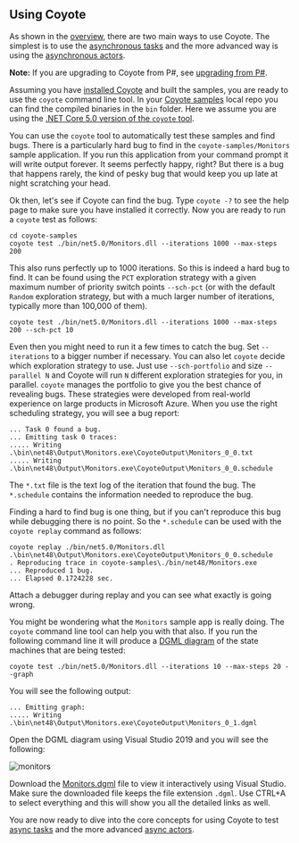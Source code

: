 ## Using Coyote

As shown in the [overview](../overview/what-is-coyote.md), there are two main ways to use Coyote.
The simplest is to use the [asynchronous tasks](../programming-models/async/overview.md) and the
more advanced way is using the [asynchronous actors](../programming-models/actors/overview.md).

**Note:** If you are upgrading to Coyote from P#, see [upgrading from
P#](upgrade-from-psharp.md).

Assuming you have [installed Coyote](install.md) and built the samples, you
are ready to use the `coyote` command line tool. In your [Coyote
samples](http://github.com/microsoft/coyote-samples) local repo you can find the compiled binaries
in the `bin` folder.  Here we assume you are using the [.NET Core 5.0 version of the `coyote` tool](install.md#installing-the-net-core-31-coyote-tool).

You can use the `coyote` tool to automatically test these samples and find bugs. There is a
particularly hard bug to find in the `coyote-samples/Monitors` sample application. If you run this
application from your command prompt it will write output forever. It seems perfectly happy,
right?  But there is a bug that happens rarely, the kind of pesky bug that would keep you up late at
night scratching your head.

Ok then, let's see if Coyote can find the bug. Type `coyote -?` to see the help page to make sure
you have installed it correctly.  Now you are ready to run a `coyote` test as follows:

```plain
cd coyote-samples
coyote test ./bin/net5.0/Monitors.dll --iterations 1000 --max-steps 200
```

This also runs perfectly up to 1000 iterations. So this is indeed a hard bug to find. It can be
found using the `PCT` exploration strategy with a given maximum number of priority switch points
`--sch-pct` (or with the default `Random` exploration strategy, but with a much larger number of
iterations, typically more than 100,000 of them).

```plain
coyote test ./bin/net5.0/Monitors.dll --iterations 1000 --max-steps 200 --sch-pct 10
```

Even then you might need to run it a few times to catch the bug. Set `--iterations` to a bigger
number if necessary. You can also let `coyote` decide which exploration strategy to use. Just use
`--sch-portfolio` and size `--parallel N` and Coyote will run `N` different exploration strategies
for you, in parallel. `coyote` manages the portfolio to give you the best chance of revealing bugs.
These strategies were developed from real-world experience on large products in Microsoft Azure.
When you use the right scheduling strategy, you will see a bug report:

```plain
... Task 0 found a bug.
... Emitting task 0 traces:
..... Writing .\bin\net48\Output\Monitors.exe\CoyoteOutput\Monitors_0_0.txt
..... Writing .\bin\net48\Output\Monitors.exe\CoyoteOutput\Monitors_0_0.schedule
```

The `*.txt` file is the text log of the iteration that found the bug. The `*.schedule` contains the information needed to reproduce the bug.

Finding a hard to find bug is one thing, but if you can't reproduce this bug while debugging there
is no point. So the `*.schedule` can be used with the `coyote replay` command as follows:

```plain
coyote replay ./bin/net5.0/Monitors.dll .\bin\net48\Output\Monitors.exe\CoyoteOutput\Monitors_0_0.schedule
. Reproducing trace in coyote-samples\./bin/net48/Monitors.exe
... Reproduced 1 bug.
... Elapsed 0.1724228 sec.
```

Attach a debugger during replay and you can see what exactly is going wrong.

You might be wondering what the `Monitors` sample app is really doing. The `coyote` command line
tool can help you with that also. If you run the following command line it will produce a [DGML
diagram](../tools/dgml.md) of the state machines that are being tested:

```plain
coyote test ./bin/net5.0/Monitors.dll --iterations 10 --max-steps 20 --graph
```

You will see the following output:

```plain
... Emitting graph:
..... Writing .\bin\net48\Output\Monitors.exe\CoyoteOutput\Monitors_0_1.dgml
```

Open the DGML diagram using Visual Studio 2019 and you will see the following:

![monitors](../assets/images/Monitors.svg)

Download the [Monitors.dgml](../assets/images/Monitors.dgml) file to view it
interactively using Visual Studio. Make sure the downloaded file keeps the file extension `.dgml`.
Use CTRL+A to select everything and this will show you all the detailed links as well.

You are now ready to dive into the core concepts for using Coyote to test [async
tasks](../programming-models/async/overview.md) and the more advanced [async
actors](../programming-models/actors/overview.md).
